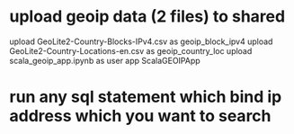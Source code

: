 
# upload geoip data (2 files) to shared 
upload GeoLite2-Country-Blocks-IPv4.csv as geoip_block_ipv4 
upload GeoLite2-Country-Locations-en.csv as geoip_country_loc 
upload scala_geoip_app.ipynb as user app ScalaGEOIPApp 

# run any sql statement which bind ip address which you want to search 
